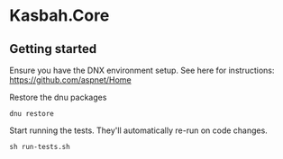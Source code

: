 # Kasbah.Core

## Getting started

Ensure you have the DNX environment setup.  See here for instructions: https://github.com/aspnet/Home

Restore the dnu packages

    dnu restore

Start running the tests.  They'll automatically re-run on code changes.

    sh run-tests.sh
